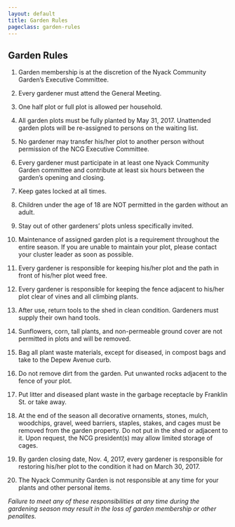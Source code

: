 ```yaml
---
layout: default
title: Garden Rules
pageclass: garden-rules
---
```


## Garden Rules

1. Garden membership is at the discretion of the Nyack Community Garden’s Executive Committee.

2. Every gardener must attend the General Meeting.

3. One half plot or full plot is allowed per household.

4. All garden plots must be fully planted by May 31, 2017.  Unattended garden plots will be re-assigned to persons on the waiting list.

5. No gardener may transfer his/her plot to another person without permission of the NCG Executive Committee.

6. Every gardener must participate in at least one Nyack Community Garden committee and contribute at least six hours between the garden’s opening and closing.

7. Keep gates locked at all times.

8. Children under the age of 18 are NOT permitted in the garden without an adult.

9. Stay out of other gardeners’ plots unless specifically invited.

10. Maintenance of assigned garden plot is a requirement throughout the entire season.  If you are unable to maintain your plot, please contact your cluster leader as soon as possible.

11. Every gardener is responsible for keeping his/her plot and the path in front of his/her plot weed free.

12. Every gardener is responsible for keeping the fence adjacent to his/her plot clear of vines and all climbing plants.

13. After use, return tools to the shed in clean condition.  Gardeners must supply their own hand tools.

14. Sunflowers, corn, tall plants, and non-permeable ground cover are not permitted in plots and will be removed.

15. Bag all plant waste materials, except for diseased, in compost bags and take to the Depew Avenue curb.

16. Do not remove dirt from the garden.  Put unwanted rocks adjacent to the fence of your plot.

17. Put litter and diseased plant waste in the garbage receptacle by Franklin St. or take away.

18. At the end of the season all decorative ornaments, stones, mulch, woodchips, gravel, weed barriers, staples, stakes, and cages must be removed from the garden property. Do not put in the shed or adjacent to it. Upon request, the NCG president(s) may allow limited storage of cages.

19. By garden closing date, Nov. 4, 2017, every gardener is responsible for restoring his/her plot to the condition it had on March 30, 2017.

20. The Nyack Community Garden is not responsible at any time for your plants and other personal items.

*Failure to meet any of these responsibilities at any time during the gardening season may result in the loss of garden membership or other penalites.*













